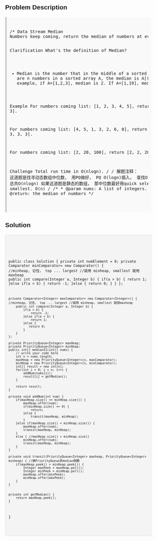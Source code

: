 <style>
  body { font-family: Arial, sans-serif; }
  .container { max-width: 100%; margin: 0 auto; padding: 10px; }
  .comment-block { background-color: #f9f9f9; padding: 10px; border-left: 5px solid #ccc; max-width: 100%; margin: 20px auto; overflow-wrap: break-word; white-space: pre-wrap; }
  .code-block { background-color: #f4f4f4; padding: 10px; border: 1px solid #ddd; max-width: 100%; margin: 20px auto; overflow-wrap: break-word; white-space: pre-wrap; }
</style>

<div class='container'>
<h2>Problem Description</h2>
<div class='comment-block'>
<pre>
/* Data Stream Median
Numbers keep coming, return the median of numbers at every time a new number added.

Clarification
What's the definition of Median?
- Median is the number that in the middle of a sorted array. If there are n numbers in a sorted array A, the median is A[(n - 1) / 2]. For example, if A=[1,2,3], median is 2. If A=[1,19], median is 1.

Example
For numbers coming list: [1, 2, 3, 4, 5], return [1, 1, 2, 2, 3].

For numbers coming list: [4, 5, 1, 3, 2, 6, 0], return [4, 4, 4, 3, 3, 3, 3].

For numbers coming list: [2, 20, 100], return [2, 2, 20].

Challenge 
Total run time in O(nlogn).
*/
/* 解题注释： 这道题是找寻动态数组中位数， 用PQ做好， PQ O(logn)插入， 查找O(1), 总共O(nlogn)
如果这道题是静态的数组， 那中位数最好用quick select top k smallest. O(n)
*/
    /**
     * @param nums: A list of integers.
     * @return: the median of numbers
     */
</pre>
</div>

<h2>Solution</h2>
<div class='code-block'>
<pre><code class='language-java'>


public class Solution {
    private int numElement = 0;
    private Comparator<Integer> minComparator= new Comparator<Integer>() { //minheap, 记住， top ... largest //就用 minheap, smallest 就用maxheap
        public int compare(Integer a, Integer b) {
            if(a > b) {
                return 1;
            }else if(a < b) {
                return -1;
            }else {
               return 0;
            }
        }
    };
    
    private Comparator<Integer> maxComparator= new Comparator<Integer>() { //minheap, 记住， top ... largest //就用 minheap, smallest 就用maxheap
        public int compare(Integer a, Integer b) {
            if(a > b) {
                return -1;
            }else if(a < b) {
                return 1;
            }else {
               return 0;
            }
        }
    };
    
    private PriorityQueue<Integer> maxHeap;
    private PriorityQueue<Integer> minHeap;
    public int[] medianII(int[] nums) {
        // write your code here
        int n = nums.length;
        maxHeap = new PriorityQueue<Integer>(n, maxComparator);
        minHeap = new PriorityQueue<Integer>(n, minComparator);
        int[] result = new int[n];
        for(int i = 0; i < n; i++) {
            addNum(nums[i]);
            result[i] = getMedian();
        }
        
        return result;
    }
    
    private void addNum(int num) {
        if(maxHeap.size() == minHeap.size()) {
            maxHeap.offer(num);
            if(minHeap.size() == 0) {
                return;
            }else {
                transit(maxHeap, minHeap);
            }
        }else if(maxHeap.size() < minHeap.size()) {
            maxHeap.offer(num);
            transit(maxHeap, minHeap);
        }
        else { //maxHeap.size() > minHeap.size()
            minHeap.offer(num);
            transit(maxHeap, minHeap);
        }
    }
    
    private void transit(PriorityQueue<Integer> maxheap, PriorityQueue<Integer> minheap) { //俩PriorityQueue求median倒腾
        if(maxHeap.peek() > minHeap.peek()) {
            Integer maxPeek = maxHeap.poll();
            Integer minPeek = minHeap.poll();
            maxHeap.offer(minPeek);
            minHeap.offer(maxPeek);
        }
    }
    
    
    private int getMedian() {
        return maxHeap.peek();
    }
}</code></pre>
</div>
</div>
